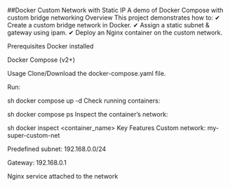 ##Docker Custom Network with Static IP
A demo of Docker Compose with custom bridge networking
Overview
This project demonstrates how to:
✔ Create a custom bridge network in Docker.
✔ Assign a static subnet & gateway using ipam.
✔ Deploy an Nginx container on the custom network.

Prerequisites
Docker installed

Docker Compose (v2+)

Usage
Clone/Download the docker-compose.yaml file.

Run:

sh
docker compose up -d
Check running containers:

sh
docker compose ps
Inspect the container’s network:

sh
docker inspect <container_name>
Key Features
Custom network: my-super-custom-net

Predefined subnet: 192.168.0.0/24

Gateway: 192.168.0.1

Nginx service attached to the network
